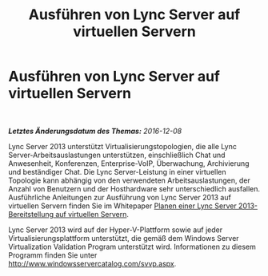 ﻿---
title: Ausführen von Lync Server auf virtuellen Servern
TOCTitle: Ausführen von Lync Server auf virtuellen Servern
ms:assetid: e83c0f7f-88ec-434f-b35e-adedec3c318a
ms:mtpsurl: https://technet.microsoft.com/de-de/library/Gg399035(v=OCS.15)
ms:contentKeyID: 49890984
ms.date: 12/10/2016
mtps_version: v=OCS.15
ms.translationtype: HT
---

# Ausführen von Lync Server auf virtuellen Servern

 

_**Letztes Änderungsdatum des Themas:** 2016-12-08_

Lync Server 2013 unterstützt Virtualisierungstopologien, die alle Lync Server-Arbeitsauslastungen unterstützen, einschließlich Chat und Anwesenheit, Konferenzen, Enterprise-VoIP, Überwachung, Archivierung und beständiger Chat. Die Lync Server-Leistung in einer virtuellen Topologie kann abhängig von den verwendeten Arbeitsauslastungen, der Anzahl von Benutzern und der Hosthardware sehr unterschiedlich ausfallen. Ausführliche Anleitungen zur Ausführung von Lync Server 2013 auf virtuellen Servern finden Sie im Whitepaper [Planen einer Lync Server 2013-Bereitstellung auf virtuellen Servern](http://www.microsoft.com/de-de/download/details.aspx?id=41936).

Lync Server 2013 wird auf der Hyper-V-Plattform sowie auf jeder Virtualisierungsplattform unterstützt, die gemäß dem Windows Server Virtualization Validation Program unterstützt wird. Informationen zu diesem Programm finden Sie unter <http://www.windowsservercatalog.com/svvp.aspx>.

